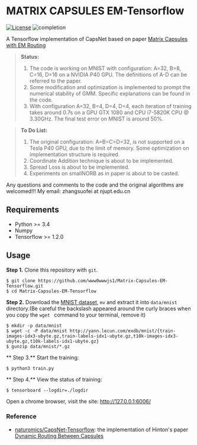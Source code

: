 # MATRIX CAPSULES EM-Tensorflow

[![License](https://img.shields.io/badge/license-Apache%202.0-blue.svg?style=plastic)](https://opensource.org/licenses/Apache-2.0)
![completion](https://img.shields.io/badge/completion%20state-70%25-blue.svg?style=plastic)

A Tensorflow implementation of CapsNet based on paper [Matrix Capsules with EM Routing](https://openreview.net/pdf?id=HJWLfGWRb)

> **Status:**
> 1. The code is working on MNIST with configuration:  A=32, B=8, C=16, D=16 on a NVIDIA P40 GPU. The definitions of A-D can be referred to the paper.
> 2. Some modification and optimization is implemented to prompt the numerical stability of GMM. Specific explanations can be found in the code.
> 3. With configuration A=32, B=4, D=4, D=4, each iteration of training takes around 0.7s on a GPU GTX 1080 and CPU i7-5820K CPU @ 3.30GHz. The final test error on MNIST is around 50%.

> **To Do List:**
> 1. The original configuration: A=B=C=D=32, is not supported on a Tesla P40 GPU, due to the limit of memory. Some optimization on implementation structure is required.
> 2. Coordinate Addition technique is about to be implemented.
> 3. Spread Loss is about to be implemented.
> 4. Experiments on smallNORB as in paper is about to be casted.

Any questions and comments to the code and the original algorithms are welcomed!!! My email: zhangsuofei at njupt.edu.cn

## Requirements
- Python >= 3.4
- Numpy
- Tensorflow >= 1.2.0

## Usage
**Step 1.**
Clone this repository with ``git``.

```
$ git clone https://github.com/www0wwwjs1/Matrix-Capsules-EM-Tensorflow.git
$ cd Matrix-Capsules-EM-Tensorflow
```

**Step 2.**
Download the [MNIST dataset](http://yann.lecun.com/exdb/mnist/), ``mv`` and extract it into ``data/mnist`` directory.(Be careful the backslash appeared around the curly braces when you copy the ``wget `` command to your terminal, remove it)

```
$ mkdir -p data/mnist
$ wget -c -P data/mnist http://yann.lecun.com/exdb/mnist/{train-images-idx3-ubyte.gz,train-labels-idx1-ubyte.gz,t10k-images-idx3-ubyte.gz,t10k-labels-idx1-ubyte.gz}
$ gunzip data/mnist/*.gz
```

** Step 3.**
Start the training:
```
$ python3 train.py
```

** Step 4.**
View the status of training:
```
$ tensorboard --logdir=./logdir
``` 
Open a chrome browser, visit the site: http://127.0.0.1:6006/

### Reference
- [naturomics/CapsNet-Tensorflow](https://github.com/naturomics/CapsNet-Tensorflow): the implementation of Hinton's paper [Dynamic Routing Between Capsules](https://arxiv.org/abs/1710.09829)